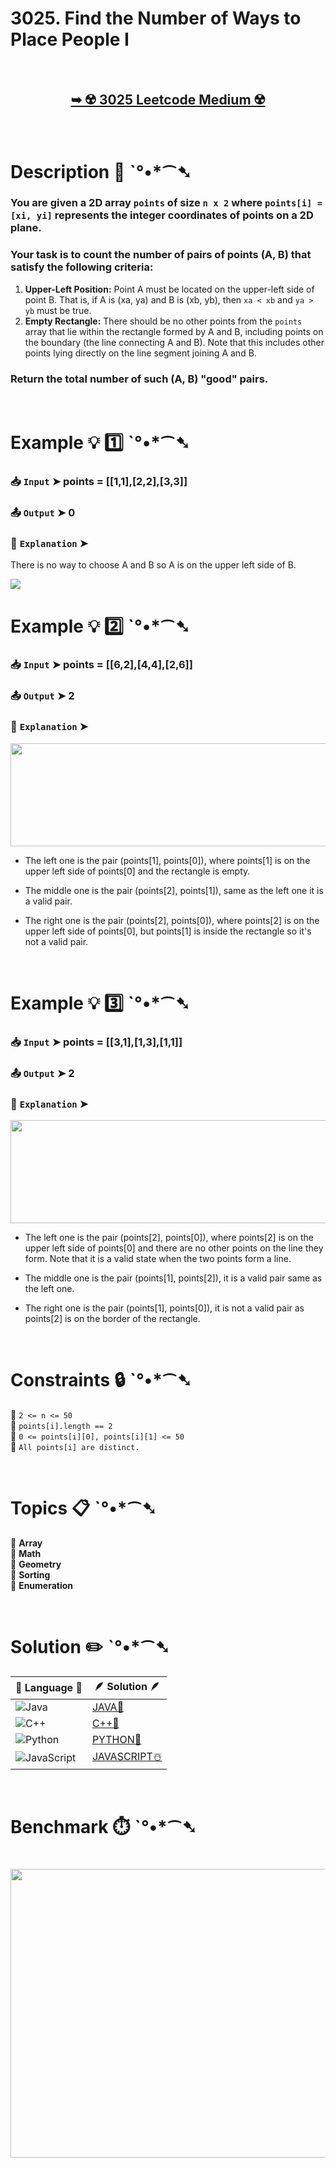 # 3025. Find the Number of Ways to Place People I

</br>

<h2 align="center"> 

<a href="https://leetcode.com/problems/find-the-number-of-ways-to-place-people-i/description/?envType=daily-question&envId=2025-09-02"><strong>➥ ☢️ 3025 Leetcode Medium ☢️ </strong></a>
</h2>

</br>

# Description 📜 ˋ°•*⁀➷

### You are given a 2D array `points` of size `n x 2` where `points[i] = [xi, yi]` represents the integer coordinates of points on a 2D plane.

### Your task is to count the number of pairs of points (A, B) that satisfy the following criteria:

1. **Upper-Left Position:** Point A must be located on the upper-left side of point B. That is, if A is (xa, ya) and B is (xb, yb), then `xa < xb` and `ya > yb` must be true.
2. **Empty Rectangle:** There should be no other points from the `points` array that lie within the rectangle formed by A and B, including points on the boundary (the line connecting A and B). Note that this includes other points lying directly on the line segment joining A and B.

### Return the total number of such (A, B) "good" pairs.

</br>

# Example 💡 1️⃣ ˋ°•*⁀➷

  ### 📥 `Input`  ➤ points = [[1,1],[2,2],[3,3]]

  ### 📤 `Output`  ➤ 0

  ### 🔦 `Explanation`  ➤
There is no way to choose A and B so A is on the upper left side of B.

<img src="https://github.com/user-attachments/assets/b14e9fa3-f206-4c43-bc81-672c6a3821a7" width="" height=""/>

</br>

# Example 💡 2️⃣ ˋ°•*⁀➷

  ### 📥 `Input` ➤ points = [[6,2],[4,4],[2,6]]

  ### 📤 `Output`  ➤ 2

  ### 🔦 `Explanation` ➤

<img src="https://github.com/user-attachments/assets/869cb7bd-418e-48bc-9d10-c477d73b22b7" width="600" height="165"/>

- The left one is the pair (points[1], points[0]), where points[1] is on the upper left side of points[0] and the rectangle is empty.

- The middle one is the pair (points[2], points[1]), same as the left one it is a valid pair.

- The right one is the pair (points[2], points[0]), where points[2] is on the upper left side of points[0], but points[1] is inside the rectangle so it's not a valid pair.

</br>

# Example 💡 3️⃣ ˋ°•*⁀➷

  ### 📥 `Input` ➤ points = [[3,1],[1,3],[1,1]]

  ### 📤 `Output`  ➤ 2

  ### 🔦 `Explanation` ➤

<img src="https://github.com/user-attachments/assets/3c0ccf6b-22bb-4725-b095-4df5b697c60f" width="600" height="165"/>

- The left one is the pair (points[2], points[0]), where points[2] is on the upper left side of points[0] and there are no other points on the line they form. Note that it is a valid state when the two points form a line.

- The middle one is the pair (points[1], points[2]), it is a valid pair same as the left one.

- The right one is the pair (points[1], points[0]), it is not a valid pair as points[2] is on the border of the rectangle.

</br>

# Constraints 🔒 ˋ°•*⁀➷

🔹 `2 <= n <= 50` </br>
🔹 `points[i].length == 2` </br>
🔹 `0 <= points[i][0], points[i][1] <= 50` </br>
🔹 `All points[i] are distinct.` </br>

</br>

# Topics 📋 ˋ°•*⁀➷

🔸 **Array**  </br>
🔸 **Math**  </br>
🔸 **Geometry**  </br>
🔸 **Sorting**  </br>
🔸 **Enumeration**  </br>

</br>

# Solution ✏️ ˋ°•*⁀➷

| 📒 Language 📒  | 🪶 Solution 🪶 |
| ------------- | ------------- |
|  ![Java](https://img.shields.io/badge/java-%23ED8B00.svg?style=for-the-badge&logo=openjdk&logoColor=white)  | [JAVA🍁]() |
|  ![C++](https://img.shields.io/badge/c++-%2300599C.svg?style=for-the-badge&logo=c%2B%2B&logoColor=white)  | [C++🎲]()  |
|  ![Python](https://img.shields.io/badge/python-3670A0?style=for-the-badge&logo=python&logoColor=ffdd54)    | [PYTHON🍰]() |
| ![JavaScript](https://img.shields.io/badge/javascript-%23323330.svg?style=for-the-badge&logo=javascript&logoColor=%23F7DF1E)   | [JAVASCRIPT☃️]() |

</br>

# Benchmark ⏱️ ˋ°•*⁀➷

<h1  align="center" >

<img src ="" width = "700px" height="462px" />

</h1>
